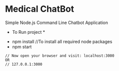 # Medical ChatBot
Simple Node.js Command Line Chatbot Application

* To Run project *
 - npm install //To install all required node packages 
 - npm start 
```
// Now open your browser and visit: localhost:3000
OR
// 127.0.0.1:3000
```
